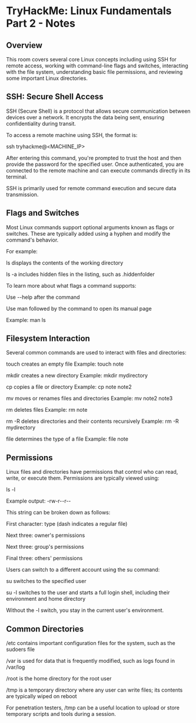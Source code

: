 # TryHackMe: Linux Fundamentals Part 2 - Notes

## Overview
This room covers several core Linux concepts including using SSH for remote access, working with command-line flags and switches, interacting with the file system, understanding basic file permissions, and reviewing some important Linux directories.

## SSH: Secure Shell Access
SSH (Secure Shell) is a protocol that allows secure communication between devices over a network. It encrypts the data being sent, ensuring confidentiality during transit.

To access a remote machine using SSH, the format is:

ssh tryhackme@<MACHINE_IP>

After entering this command, you're prompted to trust the host and then provide the password for the specified user. Once authenticated, you are connected to the remote machine and can execute commands directly in its terminal.

SSH is primarily used for remote command execution and secure data transmission.

## Flags and Switches
Most Linux commands support optional arguments known as flags or switches. These are typically added using a hyphen and modify the command's behavior.

For example:

ls displays the contents of the working directory

ls -a includes hidden files in the listing, such as .hiddenfolder

To learn more about what flags a command supports:

Use --help after the command

Use man followed by the command to open its manual page

Example: man ls

## Filesystem Interaction
Several common commands are used to interact with files and directories:

touch creates an empty file
Example: touch note

mkdir creates a new directory
Example: mkdir mydirectory

cp copies a file or directory
Example: cp note note2

mv moves or renames files and directories
Example: mv note2 note3

rm deletes files
Example: rm note

rm -R deletes directories and their contents recursively
Example: rm -R mydirectory

file determines the type of a file
Example: file note

## Permissions
Linux files and directories have permissions that control who can read, write, or execute them. Permissions are typically viewed using:

ls -l

Example output: -rw-r--r--

This string can be broken down as follows:

First character: type (dash indicates a regular file)

Next three: owner's permissions

Next three: group's permissions

Final three: others' permissions

Users can switch to a different account using the su command:

su <username> switches to the specified user

su -l <username> switches to the user and starts a full login shell, including their environment and home directory

Without the -l switch, you stay in the current user's environment.

## Common Directories
/etc contains important configuration files for the system, such as the sudoers file

/var is used for data that is frequently modified, such as logs found in /var/log

/root is the home directory for the root user

/tmp is a temporary directory where any user can write files; its contents are typically wiped on reboot

For penetration testers, /tmp can be a useful location to upload or store temporary scripts and tools during a session.

